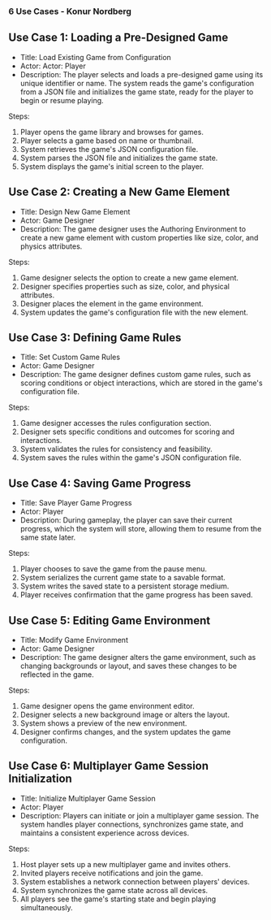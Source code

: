 ### 6 Use Cases - Konur Nordberg

## Use Case 1: Loading a Pre-Designed Game

* Title: Load Existing Game from Configuration
* Actor: Actor: Player
* Description: The player selects and loads a pre-designed game using its unique identifier or name.
  The system reads the game's configuration from a JSON file and initializes the game state, ready
  for
  the player to begin or resume playing.

Steps:

1. Player opens the game library and browses for games.
2. Player selects a game based on name or thumbnail.
3. System retrieves the game's JSON configuration file.
4. System parses the JSON file and initializes the game state.
5. System displays the game's initial screen to the player.

## Use Case 2: Creating a New Game Element

* Title: Design New Game Element
* Actor: Game Designer
* Description: The game designer uses the Authoring Environment to create a new game
  element with custom properties like size, color, and physics attributes.

Steps:

1. Game designer selects the option to create a new game element.
2. Designer specifies properties such as size, color, and physical attributes.
3. Designer places the element in the game environment.
4. System updates the game's configuration file with the new element.

## Use Case 3: Defining Game Rules

* Title: Set Custom Game Rules
* Actor: Game Designer
* Description: The game designer defines custom game rules, such as scoring conditions or
  object interactions, which are stored in the game's configuration file.

Steps:

1. Game designer accesses the rules configuration section.
2. Designer sets specific conditions and outcomes for scoring and interactions.
3. System validates the rules for consistency and feasibility.
4. System saves the rules within the game's JSON configuration file.

## Use Case 4: Saving Game Progress

* Title: Save Player Game Progress
* Actor: Player
* Description: During gameplay, the player can save their current progress, which the system
  will store, allowing them to resume from the same state later.

Steps:

1. Player chooses to save the game from the pause menu.
2. System serializes the current game state to a savable format.
3. System writes the saved state to a persistent storage medium.
4. Player receives confirmation that the game progress has been saved.

## Use Case 5: Editing Game Environment

* Title: Modify Game Environment
* Actor: Game Designer
* Description: The game designer alters the game environment, such as changing backgrounds or
  layout, and saves these changes to be reflected in the game.

Steps:

1. Game designer opens the game environment editor.
2. Designer selects a new background image or alters the layout.
3. System shows a preview of the new environment.
4. Designer confirms changes, and the system updates the game configuration.

## Use Case 6: Multiplayer Game Session Initialization

* Title: Initialize Multiplayer Game Session
* Actor: Player
* Description: Players can initiate or join a multiplayer game session. The system handles player
  connections, synchronizes game state, and maintains a consistent experience across devices.

Steps:

1. Host player sets up a new multiplayer game and invites others.
2. Invited players receive notifications and join the game.
3. System establishes a network connection between players' devices.
4. System synchronizes the game state across all devices.
5. All players see the game's starting state and begin playing simultaneously.
